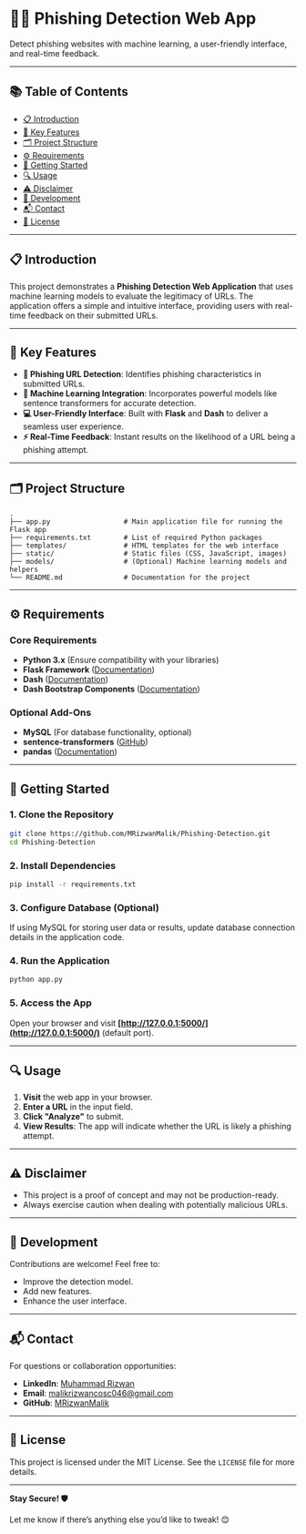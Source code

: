 
# 🕵️‍♂️ Phishing Detection Web App  

Detect phishing websites with machine learning, a user-friendly interface, and real-time feedback.  

---

## 📚 Table of Contents  

- [📋 Introduction](#📋-introduction)  
- [🌟 Key Features](#🌟-key-features)  
- [🗂️ Project Structure](#🗂️-project-structure)  
- [⚙️ Requirements](#⚙️-requirements)  
- [🚀 Getting Started](#🚀-getting-started)  
- [🔍 Usage](#🔍-usage)  
- [⚠️ Disclaimer](#⚠️-disclaimer)  
- [🤝 Development](#🤝-development)  
- [📬 Contact](#📬-contact)  
- [📜 License](#📜-license)  

---

## 📋 Introduction  

This project demonstrates a **Phishing Detection Web Application** that uses machine learning models to evaluate the legitimacy of URLs. The application offers a simple and intuitive interface, providing users with real-time feedback on their submitted URLs.  

---

## 🌟 Key Features  

- **🔗 Phishing URL Detection**: Identifies phishing characteristics in submitted URLs.  
- **🧠 Machine Learning Integration**: Incorporates powerful models like sentence transformers for accurate detection.  
- **💻 User-Friendly Interface**: Built with **Flask** and **Dash** to deliver a seamless user experience.  
- **⚡ Real-Time Feedback**: Instant results on the likelihood of a URL being a phishing attempt.  

---

## 🗂️ Project Structure  

```plaintext
.
├── app.py                  # Main application file for running the Flask app
├── requirements.txt        # List of required Python packages
├── templates/              # HTML templates for the web interface
├── static/                 # Static files (CSS, JavaScript, images)
├── models/                 # (Optional) Machine learning models and helpers
└── README.md               # Documentation for the project
```  

---

## ⚙️ Requirements  

### Core Requirements  

- **Python 3.x** (Ensure compatibility with your libraries)  
- **Flask Framework** ([Documentation](https://flask.palletsprojects.com/))  
- **Dash** ([Documentation](https://dash.plotly.com/))  
- **Dash Bootstrap Components** ([Documentation](https://pypi.org/project/dash-bootstrap-components/))  

### Optional Add-Ons  

- **MySQL** (For database functionality, optional)  
- **sentence-transformers** ([GitHub](https://github.com/UKPLab/sentence-transformers))  
- **pandas** ([Documentation](https://pandas.pydata.org/))  

---

## 🚀 Getting Started  

### 1. Clone the Repository  

```bash
git clone https://github.com/MRizwanMalik/Phishing-Detection.git
cd Phishing-Detection
```  

### 2. Install Dependencies  

```bash
pip install -r requirements.txt
```  

### 3. Configure Database (Optional)  

If using MySQL for storing user data or results, update database connection details in the application code.  

### 4. Run the Application  

```bash
python app.py
```  

### 5. Access the App  

Open your browser and visit **[http://127.0.0.1:5000/](http://127.0.0.1:5000/)** (default port).  

---

## 🔍 Usage  

1. **Visit** the web app in your browser.  
2. **Enter a URL** in the input field.  
3. **Click "Analyze"** to submit.  
4. **View Results**: The app will indicate whether the URL is likely a phishing attempt.  

---

## ⚠️ Disclaimer  

- This project is a proof of concept and may not be production-ready.  
- Always exercise caution when dealing with potentially malicious URLs.  

---

## 🤝 Development  

Contributions are welcome! Feel free to:  

- Improve the detection model.  
- Add new features.  
- Enhance the user interface.  

---

## 📬 Contact  

For questions or collaboration opportunities:  

- **LinkedIn**: [Muhammad Rizwan](https://www.linkedin.com/in/muhammad-rizwan-699298232/)  
- **Email**: malikrizwancosc046@gmail.com  
- **GitHub**: [MRizwanMalik](https://github.com/MRizwanMalik/)  

---

## 📜 License  

This project is licensed under the MIT License. See the `LICENSE` file for more details.  

---

**Stay Secure! 🛡️**  

Let me know if there’s anything else you’d like to tweak! 😊
